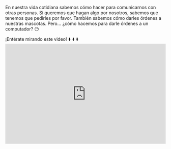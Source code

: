 En nuestra vida cotidiana sabemos cómo hacer para comunicarnos con otras personas. Si queremos que hagan algo por nosotros, sabemos que tenemos que pedirles por favor. También sabemos cómo darles órdenes a nuestras mascotas. Pero… ¿cómo hacemos para darle órdenes a un computador? :no_mouth:

¡Entérate mirando este video! :arrow_down: :arrow_down: :arrow_down: <iframe width="100%" height="315" src="https://www.youtube.com/embed/_oma-OvvokY?ecver=1" frameborder="0" allow="autoplay; encrypted-media" allowfullscreen mark="crwd-mark"></iframe>